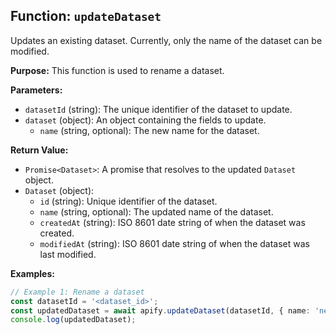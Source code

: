 ## Function: `updateDataset`

Updates an existing dataset. Currently, only the name of the dataset can be modified.

**Purpose:**
This function is used to rename a dataset.

**Parameters:**
- `datasetId` (string): The unique identifier of the dataset to update.
- `dataset` (object): An object containing the fields to update.
  - `name` (string, optional): The new name for the dataset.

**Return Value:**
- `Promise<Dataset>`: A promise that resolves to the updated `Dataset` object.
- `Dataset` (object):
  - `id` (string): Unique identifier of the dataset.
  - `name` (string, optional): The updated name of the dataset.
  - `createdAt` (string): ISO 8601 date string of when the dataset was created.
  - `modifiedAt` (string): ISO 8601 date string of when the dataset was last modified.

**Examples:**

```typescript
// Example 1: Rename a dataset
const datasetId = '<dataset_id>';
const updatedDataset = await apify.updateDataset(datasetId, { name: 'new-dataset-name' });
console.log(updatedDataset);
```